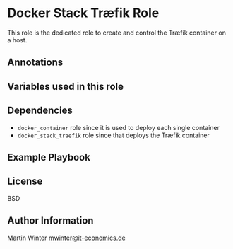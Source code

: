 # Docker Stack Træfik Role

This role is the dedicated role to create and control the Træfik container
on a host.

## Annotations

## Variables used in this role



## Dependencies

* `docker_container` role since it is used to deploy each single container
* `docker_stack_traefik` role since that deploys the Træfik container

## Example Playbook

## License

BSD


## Author Information

Martin Winter <mwinter@it-economics.de>
